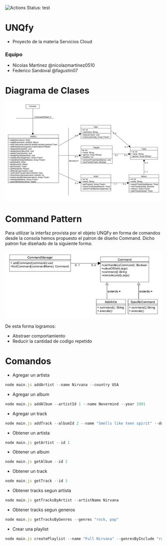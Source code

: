 ![Actions Status: test](https://github.com/fagustin07/UNQfy/workflows/Node%20CI/badge.svg)

# UNQfy
- Proyecto de la materia Servicios Cloud

### Equipo
- Nicolas Martinez @nicolazmartinez0510
- Federico Sandoval @fagustin07

# Diagrama de Clases

![diagrama-de-clases](https://github.com/fagustin07/UNQfy/blob/885586e7b2bfa98f3f9294ca915c103faa0e81f3/imagenes/Diagrama%20de%20clases%20UNQFy.jpg)

# Command Pattern

Para utilizar la interfaz provista por el objeto UNQFy en forma de comandos desde la consola hemos propuesto el patron de diseño Command. Dicho patron fue diseñado de la siguiente forma:

![command-pattern](https://github.com/fagustin07/UNQfy/blob/b7b8ac9bc9ea02e7daa350b6d6baf11a424b321e/imagenes/Command%20Pattern.jpg)

De esta forma logramos:
- Abstraer comportamiento
- Reducir la cantidad de codigo repetido

# Comandos

- Agregar un artista
```javascript
node main.js addArtist --name Nirvana --country USA
```

- Agregar un album
```javascript
node main.js addAlbum --artistId 1 --name Nevermind --year 1991
```

- Agregar un track
```javascript
node main.js addTrack --albumId 2 --name "Smells like teen spirit" --duration 500 --genres "rock, alternative"
```

- Obtener un artista
```javascript
node main.js getArtist --id 1 
```

- Obtener un album
```javascript
node main.js getAlbum --id 2
```


- Obtener un track
```javascript
node main.js getTrack --id 3
```

- Obtener tracks segun artista
```javascript
node main.js getTracksByArtist --artistName Nirvana
```

- Obtener tracks segun generos
```javascript
node main.js getTracksByGenres --genres "rock, pop"
```

- Crear una playlist
```javascript
node main.js createPlaylist --name "Full Nirvana" --genresByInclude "rock, alternative, metal" --maxDuration 8000
```
